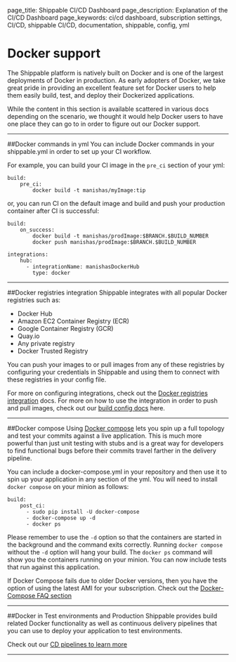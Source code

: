 page_title: Shippable CI/CD Dashboard
page_description: Explanation of the CI/CD Dashboard
page_keywords: ci/cd dashboard, subscription settings, CI/CD, shippable CI/CD, documentation, shippable, config, yml

# Docker support
The Shippable platform is natively built on Docker and is one of the largest deployments of Docker in production. As early adopters of Docker, we take great pride in providing an excellent feature set for Docker users to help them easily build, test, and deploy their Dockerized applications.

While the content in this section is available scattered in various docs depending on the scenario, we thought it would help Docker users to have one place they can go to in order to figure out our Docker support.

* * * 

##Docker commands in yml
You can include Docker commands in your shippable.yml in order to set up your CI workflow.

For example, you can build your CI image in the `pre_ci` section of your yml:

```
build:
    pre_ci:
        docker build -t manishas/myImage:tip
```
or, you can run CI on the default image and build and push your production container after CI is successful:

```
build:
    on_success:
        docker build -t manishas/prodImage:$BRANCH.$BUILD_NUMBER
        docker push manishas/prodImage:$BRANCH.$BUILD_NUMBER

integrations:
    hub:
      - integrationName: manishasDockerHub
        type: docker
```

* * * 

##Docker registries integration
Shippable integrates with all popular Docker registries such as:

* Docker Hub
* Amazon EC2 Container Registry (ECR)
* Google Container Registry (GCR)
* Quay.io
* Any private registry
* Docker Trusted Registry

You can push your images to or pull images from any of these registries by configuring your credentials in Shippable and using them to connect with these registries in your config file.

For more on configuring integrations, check out the [Docker registries integration](int_docker_registries.md) docs. For more on how to use the integration in order to push and pull images, check out our [build config docs](ci_configure.md/#Docker) here.

* * * 

##Docker compose
Using [Docker compose](https://docs.docker.com/v1.5/compose/) lets you spin up a full topology and test your commits against a live application. This is much more powerful than just unit testing with stubs and is a great way for developers to find functional bugs before their commits travel farther in the delivery pipeline.

You can include a docker-compose.yml in your repository and then use it to spin up your application in any section of the yml. You will need to install `docker compose` on your minion as follows:
```
build:
    post_ci:
      - sudo pip install -U docker-compose
      - docker-compose up -d
      - docker ps
```
Please remember to use the `-d` option so that the containers are started in the background and the command exits correctly. Running `docker compose` without the `-d` option will hang your build.
The `docker ps` command will show you the containers running on your minion. You can now include tests that run against this application.

If Docker Compose fails due to older Docker versions, then you have the option of using the latest AMI for your subscription. Check out the [Docker-Compose FAQ section](ci_faq/#docker-compose-fails-with-the-following-error)

* * * 

##Docker in Test environments and Production
Shippable provides build related Docker functionality as well as continuous delivery pipelines that you can use to deploy your application to test environments.

Check out our [CD pipelines to learn more](pipelines/overview.md)

---
